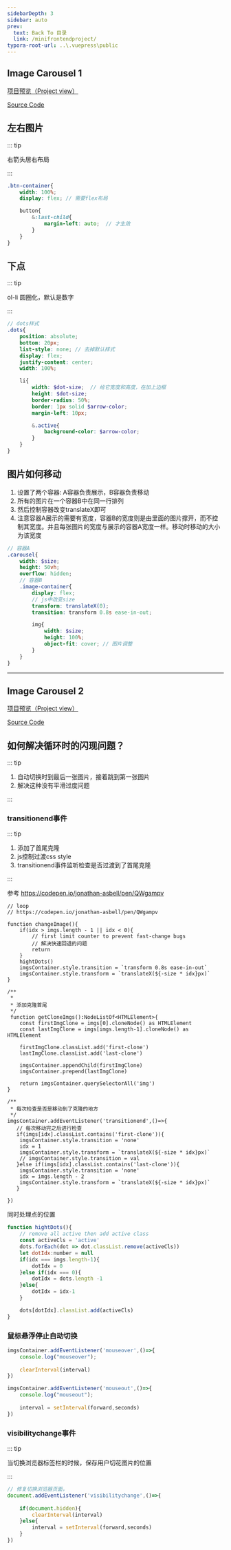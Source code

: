 ```yaml
---
sidebarDepth: 3
sidebar: auto
prev:
  text: Back To 目录
  link: /minifrontendproject/
typora-root-url: ..\.vuepress\public
---
```




## Image Carousel 1

[项目预览（Project view）](https://q10viking.github.io/Mini-FrontEnd-project/26%20Image%20Carousel%201/dist/)

[Source Code](https://github.com/Q10Viking/Mini-FrontEnd-project/tree/main/26%20Image%20Carousel%201)

<common-progresson-snippet src="https://q10viking.github.io/Mini-FrontEnd-project/26%20Image%20Carousel%201/dist/"/>



## 左右图片

::: tip

右箭头居右布局

:::

```scss
.btn-container{
    width: 100%;
    display: flex; // 需要flex布局

    button{
        &:last-child{
            margin-left: auto;  // 才生效
        }
    }
}
```





## 下点

::: tip

ol-li 圆圈化，默认是数字

:::



```scss
// dots样式
.dots{
    position: absolute;
    bottom: 20px;
    list-style: none; // 去掉默认样式
    display: flex;
    justify-content: center;
    width: 100%;

    li{
        width: $dot-size;  // 给它宽度和高度，在加上边框
        height: $dot-size;
        border-radius: 50%;
        border: 1px solid $arrow-color;
        margin-left: 10px;

        &.active{
            background-color: $arrow-color;
        }
    }
}
```



## 图片如何移动

1. 设置了两个容器: A容器负责展示，B容器负责移动
2. 所有的图片在一个容器B中在同一行排列
3. 然后控制容器改变translateX即可
4. 注意容器A展示的需要有宽度，容器B的宽度则是由里面的图片撑开，而不控制其宽度。并且每张图片的宽度与展示的容器A宽度一样。移动时移动的大小为该宽度

```scss
// 容器A
.carousel{
    width: $size;
    height: 50vh;
    overflow: hidden;
    // 容器B
    .image-container{
        display: flex;
        // js中改变size
        transform: translateX(0);
        transition: transform 0.8s ease-in-out;

        img{
            width: $size;
            height: 100%;
            object-fit: cover; // 图片调整
        }
    }
}
```

----------



## Image Carousel 2

[项目预览（Project view）](https://q10viking.github.io/Mini-FrontEnd-project/27%20Image%20Carousel%202/dist/)

[Source Code](https://github.com/Q10Viking/Mini-FrontEnd-project/tree/main/27%20Image%20Carousel%202)

<common-progresson-snippet src="https://q10viking.github.io/Mini-FrontEnd-project/27%20Image%20Carousel%202/dist/"/>



## 如何解决循环时的闪现问题？

::: tip

1. 自动切换时到最后一张图片，接着跳到第一张图片
2. 解决这种没有平滑过度问题

:::



### transitionend事件

::: tip

1. 添加了首尾克隆
2. js控制过渡css style
3. transitionend事件监听检查是否过渡到了首尾克隆

:::

参考 https://codepen.io/jonathan-asbell/pen/QWgampv

```tsx
// loop
// https://codepen.io/jonathan-asbell/pen/QWgampv

function changeImage(){
    if(idx > imgs.length - 1 || idx < 0){
        // first limit counter to prevent fast-change bugs
        // 解决快速回退的问题  
        return
    }
    hightDots()
    imgsContainer.style.transition = `transform 0.8s ease-in-out`
    imgsContainer.style.transform = `translateX(${-size * idx}px)`
}

/**
 * 
 * 添加克隆首尾
 */
 function getCloneImgs():NodeListOf<HTMLElement>{
    const firstImgClone = imgs[0].cloneNode() as HTMLElement
    const lastImgClone = imgs[imgs.length-1].cloneNode() as HTMLElement

    firstImgClone.classList.add('first-clone')
    lastImgClone.classList.add('last-clone')

    imgsContainer.appendChild(firstImgClone)
    imgsContainer.prepend(lastImgClone)

    return imgsContainer.querySelectorAll('img')
}

/**
 * 每次检查是否是移动到了克隆的地方
 */
imgsContainer.addEventListener('transitionend',()=>{
   // 每次移动完之后进行检查
   if(imgs[idx].classList.contains('first-clone')){
    imgsContainer.style.transition = 'none'
    idx = 1
    imgsContainer.style.transform = `translateX(${-size * idx}px)`
    // imgsContainer.style.transition = val
   }else if(imgs[idx].classList.contains('last-clone')){
    imgsContainer.style.transition = 'none'
    idx = imgs.length - 2
    imgsContainer.style.transform = `translateX(${-size * idx}px)`
   }
    
})
```



同时处理点的位置

```js
function hightDots(){
    // remove all active then add active class
    const activeCls = 'active'
    dots.forEach(dot => dot.classList.remove(activeCls))
    let dotIdx:number = null
    if(idx === imgs.length-1){
        dotIdx = 0
    }else if(idx === 0){
        dotIdx = dots.length -1
    }else{
        dotIdx = idx-1
    }

    dots[dotIdx].classList.add(activeCls)
}
```



### 鼠标悬浮停止自动切换

```js
imgsContainer.addEventListener('mouseover',()=>{
    console.log("mouseover");
    
    clearInterval(interval)
})

imgsContainer.addEventListener('mouseout',()=>{
    console.log("mouseout");
    
    interval = setInterval(forward,seconds)
})
```



### visibilitychange事件

::: tip

当切换浏览器标签栏的时候，保存用户切花图片的位置

:::

```js
// 修复切换浏览器页面，
document.addEventListener('visibilitychange',()=>{
    
    if(document.hidden){
        clearInterval(interval)
    }else{
        interval = setInterval(forward,seconds)
    }
})
```







